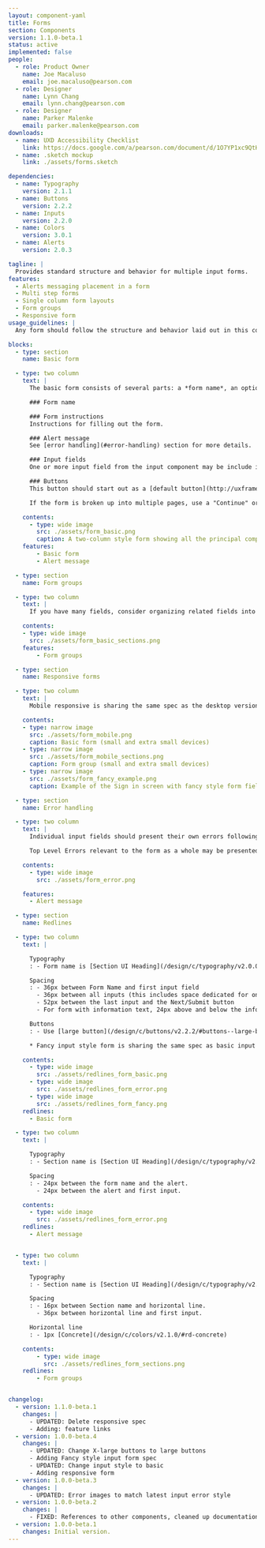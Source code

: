```yaml
---
layout: component-yaml
title: Forms
section: Components
version: 1.1.0-beta.1
status: active
implemented: false
people:
  - role: Product Owner
    name: Joe Macaluso
    email: joe.macaluso@pearson.com
  - role: Designer
    name: Lynn Chang
    email: lynn.chang@pearson.com
  - role: Designer
    name: Parker Malenke
    email: parker.malenke@pearson.com
downloads:
  - name: UXD Accessibility Checklist
    link: https://docs.google.com/a/pearson.com/document/d/1O7YP1xc9QtHbVB4sugeWG585RXJbNZIT81H5EBPH9ps/edit?usp=sharing
  - name: .sketch mockup
    link: ./assets/forms.sketch

dependencies:
  - name: Typography
    version: 2.1.1
  - name: Buttons
    version: 2.2.2
  - name: Inputs
    version: 2.2.0
  - name: Colors
    version: 3.0.1
  - name: Alerts
    version: 2.0.3

tagline: |
  Provides standard structure and behavior for multiple input forms.
features:
  - Alerts messaging placement in a form
  - Multi step forms
  - Single column form layouts
  - Form groups
  - Responsive form
usage_guidelines: |
  Any form should follow the structure and behavior laid out in this component.

blocks:
  - type: section
    name: Basic form

  - type: two column
    text: |
      The basic form consists of several parts: a *form name*, an optional *alert message*, one or more *input fields*, and *primary/secondary* action buttons.

      ### Form name

      ### Form instructions
      Instructions for filling out the form.

      ### Alert message
      See [error handling](#error-handling) section for more details.

      ### Input fields
      One or more input field from the input component may be include in the form. Input fields can be laid out in one "or" multiple columns within the form.

      ### Buttons
      This button should start out as a [default button](http://uxframework.pearson.com/c/buttons/v2.2.2/#buttons--default-button) and become a [primary](http://uxframework.pearson.com/c/buttons/v2.2.2/#buttons--primary-button) or [CTA](http://uxframework.pearson.com/c/buttons/v2.2.2/#buttons--cta-button) button once the form has been completely filled out.

      If the form is broken up into multiple pages, use a "Continue" or "Next" button to advance in the form series. Maintain the same Form Name between each page. You should also include some UI for returning to previous steps in the process, where possible.

    contents:
      - type: wide image
        src: ./assets/form_basic.png
        caption: A two-column style form showing all the principal components
    features:
        - Basic form
        - Alert message

  - type: section
    name: Form groups

  - type: two column
    text: |
      If you have many fields, consider organizing related fields into groups. Each group can have a section title. The form groups consist sections titles and follow by horizontal line and input field.

    contents:
    - type: wide image
      src: ./assets/form_basic_sections.png      
    features:
        - Form groups

  - type: section
    name: Responsive forms

  - type: two column
    text: |
      Mobile responsive is sharing the same spec as the desktop version. Except that it is one column style only. All the input fields will be stacked and cover 100% of the form width.

    contents:
    - type: narrow image
      src: ./assets/form_mobile.png
      caption: Basic form (small and extra small devices)
    - type: narrow image
      src: ./assets/form_mobile_sections.png
      caption: Form group (small and extra small devices)
    - type: narrow image
      src: ./assets/form_fancy_example.png
      caption: Example of the Sign in screen with fancy style form fields

  - type: section
    name: Error handling

  - type: two column
    text: |
      Individual input fields should present their own errors following the styles dictated in the [inputs components](http://pearson-higher-ed.github.io/design/c/inputs/#information-error-text). Fields with errors should always be accompanied by error text, unless a top level error message is sufficient to understand and fix the problems.

      Top Level Errors relevant to the form as a whole may be presented above the first input and below the form name. Refer to [alerts components](http://uxframework.pearson.com/c/alerts/)  

    contents:
      - type: wide image
        src: ./assets/form_error.png   

    features:
      - Alert message

  - type: section
    name: Redlines

  - type: two column
    text: |

      Typography
      : - Form name is [Section UI Heading](/design/c/typography/v2.0.0-beta.7/#rd-ui-headings-section-basic), defaults to basic

      Spacing
      : - 36px between Form Name and first input field
        - 36px between all inputs (this includes space dedicated for one line of error text)
        - 52px between the last input and the Next/Submit button
        - For form with information text, 24px above and below the information text and form title/first input field.

      Buttons
      : - Use [large button](/design/c/buttons/v2.2.2/#buttons--large-button)

      * Fancy input style form is sharing the same spec as basic input style form.

    contents:
      - type: wide image
        src: ./assets/redlines_form_basic.png
      - type: wide image
        src: ./assets/redlines_form_error.png
      - type: wide image
        src: ./assets/redlines_form_fancy.png
    redlines:
      - Basic form

  - type: two column
    text: |

      Typography
      : - Section name is [Section UI Heading](/design/c/typography/v2.0.0-beta.7/#rd-ui-headings-section-basic), defaults to basic

      Spacing
      : - 24px between the form name and the alert.
        - 24px between the alert and first input.

    contents:
      - type: wide image
        src: ./assets/redlines_form_error.png
    redlines:
      - Alert message


  - type: two column
    text: |

      Typography
      : - Section name is [Section UI Heading](/design/c/typography/v2.0.0-beta.7/#rd-ui-headings-section-basic), defaults to basic

      Spacing
      : - 16px between Section name and horizontal line.
        - 36px between horizontal line and first input.

      Horizontal line
      : - 1px [Concrete](/design/c/colors/v2.1.0/#rd-concrete)

    contents:
        - type: wide image
          src: ./assets/redlines_form_sections.png
    redlines:
        - Form groups


changelog:
  - version: 1.1.0-beta.1
    changes: |
      - UPDATED: Delete responsive spec
      - Adding: feature links
  - version: 1.0.0-beta.4
    changes: |
      - UPDATED: Change X-large buttons to large buttons
      - Adding Fancy style input form spec
      - UPDATED: Change input style to basic
      - Adding responsive form
  - version: 1.0.0-beta.3
    changes: |
      - UPDATED: Error images to match latest input error style
  - version: 1.0.0-beta.2
    changes: |
      - FIXED: References to other components, cleaned up documentation in general
  - version: 1.0.0-beta.1
    changes: Initial version.
---
```


